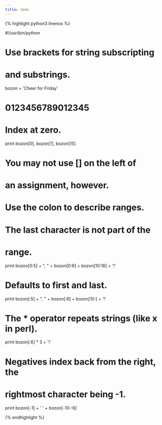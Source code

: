 ```yaml
---
title: demo
---
```


{% highlight python3 linenos %}

#!/usr/bin/python

# Use brackets for string subscripting
# and substrings.

bozon = 'Cheer for Friday'
#        0123456789012345

# Index at zero.
print bozon[0], bozon[1], bozon[15]

# You may not use [] on the left of
# an assignment, however.

# Use the colon to describe ranges.
# The last character is not part of the
# range.
print bozon[0:5] + ", " + bozon[0:6] + bozon[10:16] + '!'

# Defaults to first and last.
print bozon[:5] + ", " + bozon[:6] + bozon[10:] + '!'

# The * operator repeats strings (like x in perl).
print bozon[:6] * 3 + '!'

# Negatives index back from the right, the
# rightmost character being -1.
print bozon[-1] + ' ' + bozon[-10:-6]

{% endhighlight %}
